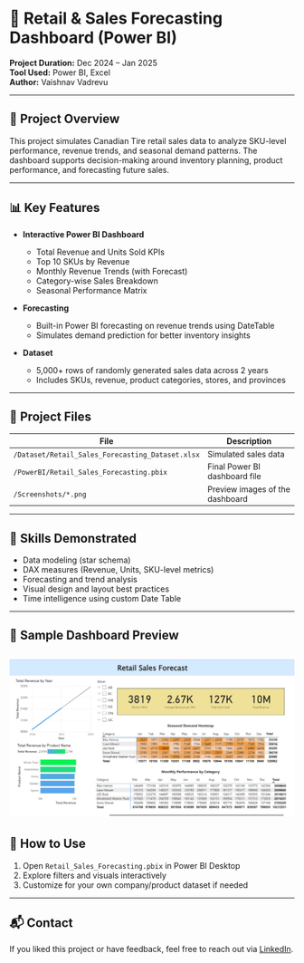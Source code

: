 # 🛒 Retail & Sales Forecasting Dashboard (Power BI)

**Project Duration:** Dec 2024 – Jan 2025  
**Tool Used:** Power BI, Excel  
**Author:** Vaishnav Vadrevu

---

## 📌 Project Overview

This project simulates Canadian Tire retail sales data to analyze SKU-level performance, revenue trends, and seasonal demand patterns. The dashboard supports decision-making around inventory planning, product performance, and forecasting future sales.

---

## 📊 Key Features

- **Interactive Power BI Dashboard**
  - Total Revenue and Units Sold KPIs
  - Top 10 SKUs by Revenue
  - Monthly Revenue Trends (with Forecast)
  - Category-wise Sales Breakdown
  - Seasonal Performance Matrix

- **Forecasting**
  - Built-in Power BI forecasting on revenue trends using DateTable
  - Simulates demand prediction for better inventory insights

- **Dataset**
  - 5,000+ rows of randomly generated sales data across 2 years
  - Includes SKUs, revenue, product categories, stores, and provinces

---

## 📁 Project Files

| File | Description |
|------|-------------|
| `/Dataset/Retail_Sales_Forecasting_Dataset.xlsx` | Simulated sales data |
| `/PowerBI/Retail_Sales_Forecasting.pbix` | Final Power BI dashboard file |
| `/Screenshots/*.png` | Preview images of the dashboard |

---

## 🧠 Skills Demonstrated

- Data modeling (star schema)
- DAX measures (Revenue, Units, SKU-level metrics)
- Forecasting and trend analysis
- Visual design and layout best practices
- Time intelligence using custom Date Table

---

## 📸 Sample Dashboard Preview

![Dashboard_overview](./Dashboard_overview.jpg)
---

## 🚀 How to Use

1. Open `Retail_Sales_Forecasting.pbix` in Power BI Desktop
2. Explore filters and visuals interactively
3. Customize for your own company/product dataset if needed

---

## 📬 Contact

If you liked this project or have feedback, feel free to reach out via [LinkedIn](https://www.linkedin.com/in/vaishnav-vadrevu).

